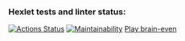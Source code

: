 ### Hexlet tests and linter status:
[![Actions Status](https://github.com/sadd9d9/python-project-49/workflows/hexlet-check/badge.svg)](https://github.com/sadd9d9/python-project-49/actions)
[![Maintainability](https://api.codeclimate.com/v1/badges/a294bfce6c5449c6cf2d/maintainability)](https://codeclimate.com/github/sadd9d9/python-project-49/maintainability)
[Play brain-even](https://asciinema.org/a/hciK7eNTKEnAcv4DmTQxmnEoO)
